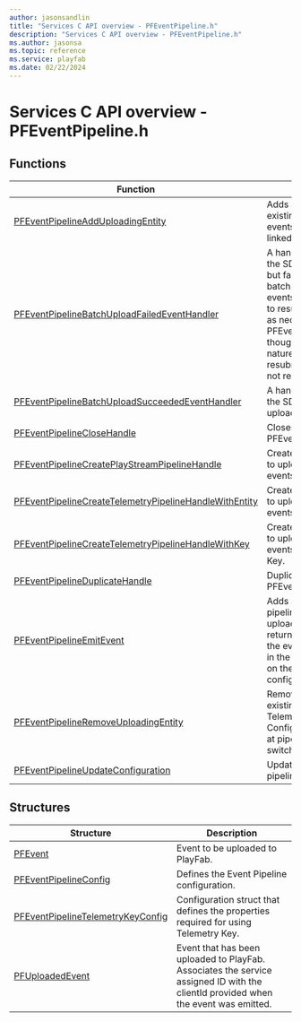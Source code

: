 ```yaml
---
author: jasonsandlin
title: "Services C API overview - PFEventPipeline.h"
description: "Services C API overview - PFEventPipeline.h"
ms.author: jasonsa
ms.topic: reference
ms.service: playfab
ms.date: 02/22/2024
---
```


# Services C API overview - PFEventPipeline.h

  
## Functions  

| Function | Description |  
| --- | --- |  
| [PFEventPipelineAddUploadingEntity](functions/pfeventpipelineadduploadingentity.md) | Adds an entity to an existing pipeline. All events emitted will be linked to this entity. |  
| [PFEventPipelineBatchUploadFailedEventHandler](functions/pfeventpipelinebatchuploadfailedeventhandler.md) | A handler invoked when the SDK has attempted but failed to upload a batch of event pipeline events. It is up to the client to resubmit failed events as necessary using PFEventPipelineEmitEvent, though depending on the nature of the failure, resubmitting directly may not resolve the issue. |  
| [PFEventPipelineBatchUploadSucceededEventHandler](functions/pfeventpipelinebatchuploadsucceededeventhandler.md) | A handler invoked when the SDK successfully uploads a batch of events. |  
| [PFEventPipelineCloseHandle](functions/pfeventpipelineclosehandle.md) | Closes a PFEventPipelineHandle. |  
| [PFEventPipelineCreatePlayStreamPipelineHandle](functions/pfeventpipelinecreateplaystreampipelinehandle.md) | Creates an event pipeline to upload PlayStream events using an Entity. |  
| [PFEventPipelineCreateTelemetryPipelineHandleWithEntity](functions/pfeventpipelinecreatetelemetrypipelinehandlewithentity.md) | Creates an event pipeline to upload Telemetry events using an Entity. |  
| [PFEventPipelineCreateTelemetryPipelineHandleWithKey](functions/pfeventpipelinecreatetelemetrypipelinehandlewithkey.md) | Creates an event pipeline to upload Telemetry events using a Telemetry Key. |  
| [PFEventPipelineDuplicateHandle](functions/pfeventpipelineduplicatehandle.md) | Duplicates a PFEventPipelineHandle. |  
| [PFEventPipelineEmitEvent](functions/pfeventpipelineemitevent.md) | Adds a event to a pipelines buffer to be uploaded. The API will return synchronously and the event will be uploaded in the background based on the pipeline configuration. |  
| [PFEventPipelineRemoveUploadingEntity](functions/pfeventpipelineremoveuploadingentity.md) | Remove an entity from an existing pipeline. If a valid Telemetry Key Configuration was added at pipeline creation it will switch to it. |  
| [PFEventPipelineUpdateConfiguration](functions/pfeventpipelineupdateconfiguration.md) | Update an existing pipeline configuration. |  
  
## Structures  

| Structure | Description |  
| --- | --- |  
| [PFEvent](structs/pfevent.md) | Event to be uploaded to PlayFab. |  
| [PFEventPipelineConfig](structs/pfeventpipelineconfig.md) | Defines the Event Pipeline configuration. |  
| [PFEventPipelineTelemetryKeyConfig](structs/pfeventpipelinetelemetrykeyconfig.md) | Configuration struct that defines the properties required for using Telemetry Key. |  
| [PFUploadedEvent](structs/pfuploadedevent.md) | Event that has been uploaded to PlayFab. Associates the service assigned ID with the clientId provided when the event was emitted. |  
